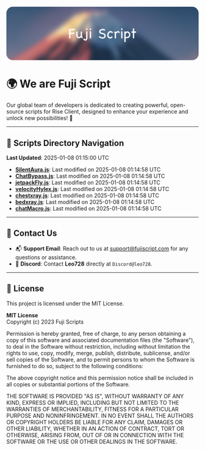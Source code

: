 ![Banner](.github/b.webp)

# 🌍 **We are Fuji Script**

Our global team of developers is dedicated to creating powerful, open-source scripts for Rise Client, designed to enhance your experience and unlock new possibilities! 🌟

---
<!-- SCRIPTS_NAVIGATION_START -->
## 📂 **Scripts Directory Navigation**

**Last Updated**: 2025-01-08 01:15:00 UTC

- **[SilentAura.js](scripts/SilentAura.js)**: Last modified on 2025-01-08 01:14:58 UTC
- **[ChatBypass.js](scripts/ChatBypass.js)**: Last modified on 2025-01-08 01:14:58 UTC
- **[jetpackFly.js](scripts/jetpackFly.js)**: Last modified on 2025-01-08 01:14:58 UTC
- **[velocityHylex.js](scripts/velocityHylex.js)**: Last modified on 2025-01-08 01:14:58 UTC
- **[chestxray.js](scripts/chestxray.js)**: Last modified on 2025-01-08 01:14:58 UTC
- **[bedxray.js](scripts/bedxray.js)**: Last modified on 2025-01-08 01:14:58 UTC
- **[chatMacro.js](scripts/chatMacro.js)**: Last modified on 2025-01-08 01:14:58 UTC

<!-- SCRIPTS_NAVIGATION_END -->

---

## 💬 **Contact Us**  
- 📬 **Support Email**: Reach out to us at [support@fujiscript.com](mailto:support@fujiscript.com) for any questions or assistance.  
- 💬 **Discord**: Contact **Leo728** directly at `Discord@leo728`.

---

## 📜 **License**

This project is licensed under the MIT License.  

**MIT License**  
Copyright (c) 2023 Fuji Scripts  

Permission is hereby granted, free of charge, to any person obtaining a copy of this software and associated documentation files (the "Software"), to deal in the Software without restriction, including without limitation the rights to use, copy, modify, merge, publish, distribute, sublicense, and/or sell copies of the Software, and to permit persons to whom the Software is furnished to do so, subject to the following conditions:  

The above copyright notice and this permission notice shall be included in all copies or substantial portions of the Software.  

THE SOFTWARE IS PROVIDED "AS IS", WITHOUT WARRANTY OF ANY KIND, EXPRESS OR IMPLIED, INCLUDING BUT NOT LIMITED TO THE WARRANTIES OF MERCHANTABILITY, FITNESS FOR A PARTICULAR PURPOSE AND NONINFRINGEMENT. IN NO EVENT SHALL THE AUTHORS OR COPYRIGHT HOLDERS BE LIABLE FOR ANY CLAIM, DAMAGES OR OTHER LIABILITY, WHETHER IN AN ACTION OF CONTRACT, TORT OR OTHERWISE, ARISING FROM, OUT OF OR IN CONNECTION WITH THE SOFTWARE OR THE USE OR OTHER DEALINGS IN THE SOFTWARE.  
